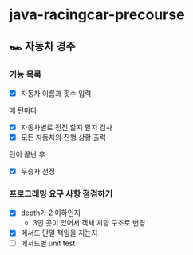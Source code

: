 # java-racingcar-precourse

## 🏎️ 자동차 경주

### 기능 목록
- [x] 자동차 이름과 횟수 입력

매 턴마다
- [x] 자동차별로 전진 할지 말지 검사
- [x] 모든 자동차의 진행 상황 출력

턴이 끝난 후
- [x] 우승자 선정

### 프로그래밍 요구 사항 점검하기
- [x] depth가 2 이하인지
  - 3인 곳이 있어서 객체 지향 구조로 변경 
- [x] 메서드 단일 책임을 지는지
- [ ] 메서드별 unit test